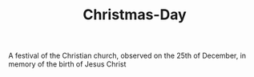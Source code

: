 ---
title: Christmas-Day
letter: C
permalink: "/definitions/bld-christmas-day.html"
body: A festival of the Christian church, observed on the 25th of December, in memory
  of the birth of Jesus Christ
published_at: '2018-07-07'
source: Black's Law Dictionary 2nd Ed (1910)
layout: post
---